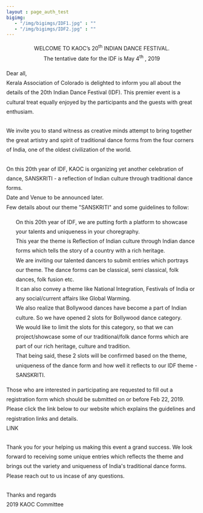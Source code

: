 ```yaml
---
layout : page_auth_test
bigimg:
   - "/img/bigimgs/IDF1.jpg" : ""
   - "/img/bigimgs/IDF2.jpg" : ""
---
```

<body style="font-serif;line-height:1.8">
<div align="center">WELCOME TO KAOC’s 20<sup>th</sup> INDIAN DANCE FESTIVAL. <br/> The tentative date for the IDF is May 4<sup>th</sup> , 2019 </div>
<p>
 Dear all,<br/>
	Kerala Association of Colorado is delighted to inform you all about the details of the 20th Indian Dance Festival (IDF). This premier event is a cultural treat equally enjoyed by the participants and the guests with great enthusiam.<br/><br/>
We invite you to stand witness as creative minds attempt to bring together the great artistry and spirit of traditional dance forms from the four corners of India, one of the oldest civilization of the world.<br/><br/>	
On this 20th year of IDF, KAOC is organizing yet another celebration of dance, SANSKRITI - a reflection of Indian culture through traditional dance forms.<br/>
Date and Venue to be announced later.<br/>
Few details about our theme "SANSKRITI" and some guidelines to follow:	<br/>
</p>
<div style="margin-left:25px">On this 20th year of IDF, we are putting forth a platform to showcase your talents and uniqueness in your choregraphy. <br/>This year the theme is Reflection of Indian culture through Indian dance forms which tells the story of a country with a rich heritage. <br/>We are inviting our talented dancers to submit entries which portrays our theme. The dance forms can be classical, semi classical, folk dances, folk fusion etc. <br/>It can also convey a theme like National Integration, Festivals of India or any social/current affairs like Global Warming. <br/>We also realize that Bollywood dances have become a part of Indian culture. So we have opened 2 slots for Bollywood dance category. <br/>We would like to limit the slots for this category, so that we can project/showcase some of our traditional/folk dance forms which are part of our rich heritage, culture and tradition. <br/>That being said, these 2 slots will be confirmed based on the theme, uniqueness of the dance form and how well it reflects to our IDF theme - SANSKRITI.</div>
<p>
Those who are interested in participating are requested to fill out a registration form which should be submitted on or before Feb 22, 2019.	<br/>
Please click the link below to our website which explains the guidelines and registration links and details.<br/>	
	LINK
<br/>	<br/>
Thank you for your helping us making this event a grand success. We look forward to receiving some unique entries which reflects the theme and brings out the variety and uniqueness of India's traditional dance forms.	
Please reach out to us incase of any questions.	<br/><br/>
Thanks and regards<br/>	
2019 KAOC Committee</p>
</body>
